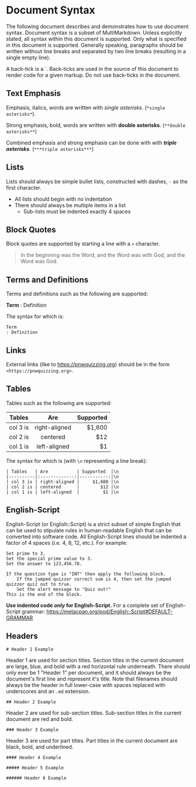 # Document Syntax

The following document describes and demonstrates how to use document syntax. Document syntax is a subset of MultiMarkdown. Unless explicitly stated, all syntax within this document is supported. Only what is specified in this document is supported. Generally speaking, paragraphs should be written without line breaks and separated by two line breaks (resulting in a single empty line).

A back-tick is a `. Back-ticks are used in the source of this document to render code for a given markup. Do not use back-ticks in the document.

## Text Emphasis

Emphasis, italics, words are written with *single asterisks*. (`*single asterisks*`).

Strong emphasis, bold, words are written with **double asterisks**. (`**double asterisks**`)

Combined emphasis and strong emphasis can be done with with ***triple asterisks***. (`***triple asterisks***`)

## Lists

Lists should always be simple bullet lists, constructed with dashes, `-` as the first character.

- All lists should begin with no indentation
- There should always be multiple items in a list
    - Sub-lists must be indented exactly 4 spaces

## Block Quotes

Block quotes are supported by starting a line with a `>` character.

> In the beginning was the Word, and the Word was with God, and the Word was God.

## Terms and Definitions

Terms and definitions such as the following are supported:

**Term**
: Definition

The syntax for which is:

    Term
    : Definition

## Links

External links (like to <https://pnwquizzing.org>) should be in the form `<https://pnwquizzing.org>`.

## Tables

Tables such as the following are supported:

| Tables   | Are           | Supported  |
|----------|:-------------:|-----------:|
| col 3 is | right-aligned |     $1,600 |
| col 2 is | centered      |        $12 |
| col 1 is | left-aligned  |         $1 |

The syntax for which is (with `\n` representing a line break):

    | Tables   | Are           | Supported  |\n
    |----------|:-------------:|-----------:|\n
    | col 3 is | right-aligned |     $1,600 |\n
    | col 2 is | centered      |        $12 |\n
    | col 1 is | left-aligned  |         $1 |\n

## English-Script

English-Script (or English::Script) is a strict subset of simple English that can be used to stipulate rules in human-readable English that can be converted into software code. All English-Script lines should be indented a factor of 4 spaces (i.e. 4, 8, 12, etc.). For example:

    Set prime to 3.
    Set the special prime value to 3.
    Set the answer to 123,456.78.

    If the question type is "INT" then apply the following block.
        If the jumped quizzer correct sum is 4, then set the jumped quizzer quiz out to true.
        Set the alert message to "Quiz out!"
    This is the end of the block.

**Use indented code *only* for English-Script.** For a complete set of English-Script grammar: <https://metacpan.org/pod/English::Script#DEFAULT-GRAMMAR>

## Headers

`# Header 1 Example`

Header 1 are used for section titles. Section titles in the current document are large, blue, and bold with a red horizontal rule underneath. There should only ever be 1 "Header 1" per document, and it should always be the document's first line and represent it's title. Note that filenames should always be the header in full lower-case with spaces replaced with underscores and an `.md` extension.

`## Header 2 Example`

Header 2 are used for sub-section titles. Sub-section titles in the current document are red and bold.

`### Header 3 Example`

Header 3 are used for part titles. Part titles in the current document are black, bold, and underlined.

`#### Header 4 Example`

`##### Header 5 Example`

`###### Header 6 Example`
